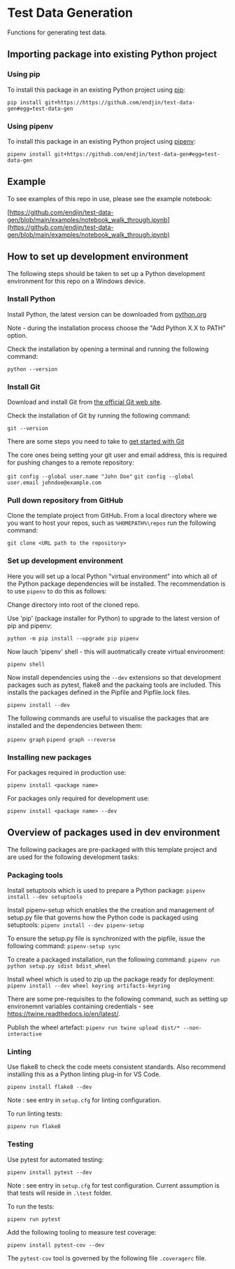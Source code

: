 # Test Data Generation

Functions for generating test data.

## Importing package into existing Python project

### Using pip

To install this package in an existing Python project using [pip](https://pip.pypa.io/en/stable/reference/pip_install/#git):

`pip install git+https://https://github.com/endjin/test-data-gen#egg=test-data-gen`

### Using pipenv

To install this package in an existing Python project using [pipenv](https://pipenv.pypa.io/):

`pipenv install git+https://github.com/endjin/test-data-gen#egg=test-data-gen`

## Example

To see examples of this repo in use, please see the example notebook:

[https://github.com/endjin/test-data-gen/blob/main/examples/notebook_walk_through.ipynb](https://github.com/endjin/test-data-gen/blob/main/examples/notebook_walk_through.ipynb)


## How to set up development environment

The following steps should be taken to set up a Python development environment for this repo on a Windows device.

### Install Python

Install Python, the latest version can be downloaded from [python.org](https://www.python.org/downloads/)

Note - during the installation process choose the "Add Python X.X to PATH" option.

Check the installation by opening a terminal and running the following command:

`python --version`

### Install Git

Download and install Git from [the official Git web site](https://git-scm.com/downloads).

Check the installation of Git by running the following command:

`git --version`

There are some steps you need to take to [get started with Git](https://git-scm.com/book/en/v2/Getting-Started-First-Time-Git-Setup)

The core ones being setting your git user and email address, this is required for pushing changes to a remote repository:

`git config --global user.name "John Doe"`
`git config --global user.email johndoe@example.com`

### Pull down repository from GitHub

Clone the template project from GitHub.  From a local directory where we you want to host your repos, such as `%HOMEPATH%\repos` run the following command:

`git clone <URL path to the repository>`

### Set up development environment

Here you will set up a local Python "virtual environment" into which all of the Python package dependencies will be installed. The recommendation is to use `pipenv` to do this as follows:

Change directory into root of the cloned repo.

Use 'pip' (package installer for Python) to upgrade to the latest version of pip and pipenv:

`python -m pip install --upgrade pip pipenv`

Now lauch 'pipenv' shell - this will auotmatically create virtual environment:

`pipenv shell`

Now install dependencies using the `--dev` extensions so that development packages such as pytest, flake8 and the packaing tools are included.  This installs the packages defined in the Pipfile and Pipfile.lock files.

`pipenv install --dev`

The following commands are useful to visualise the packages that are installed and the dependencies between them:

`pipenv graph`
`pipend graph --reverse`

### Installing new packages

For packages required in production use:

`pipenv install <package name>`

For packages only required for development use:

`pipenv install <package name> --dev`

## Overview of packages used in dev environment

The following packages are pre-packaged with this template project and are used for the following development tasks:

### Packaging tools

Install setuptools which is used to prepare a Python package:
`pipenv install --dev setuptools`

Install pipenv-setup which enables the the creation and management of setup.py file that governs how the Python code is packaged using setuptools:
`pipenv install --dev pipenv-setup`

To ensure the setup.py file is synchronized with the pipfile, issue the following command:
`pipenv-setup sync`

To create a packaged installation, run the following command:
`pipenv run python setup.py sdist bdist_wheel`

Install wheel which is used to zip up the package ready for deployment:
`pipenv install --dev wheel keyring artifacts-keyring`

There are some pre-requisites to the following command, such as setting up environemnt variables containing credentials - see https://twine.readthedocs.io/en/latest/.

Publish the wheel artefact:
`pipenv run twine upload dist/* --non-interactive`

### Linting

Use flake8 to check the code meets consistent standards.  Also recommend installing this as a Python linting plug-in for VS Code.

`pipenv install flake8 --dev`

Note : see entry in `setup.cfg` for linting configuration.

To run linting tests:

`pipenv run flake8`

### Testing

Use pytest for automated testing:

`pipenv install pytest --dev`

Note : see entry in `setup.cfg` for test configuration.  Current assumption is that tests will reside in `.\test` folder.

To run the tests:

`pipenv run pytest`

Add the following tooling to measure test coverage:

`pipenv install pytest-cov --dev`

The `pytest-cov` tool is governed by the following file `.coveragerc` file.
